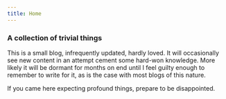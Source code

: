 ```yaml
---
title: Home
---
```


### A collection of trivial things

This is a small blog, infrequently updated, hardly loved. It will occasionally see new content in an attempt cement some hard-won knowledge. More likely it will be dormant for months on end until I feel guilty enough to remember to write for it, as is the case with most blogs of this nature.

If you came here expecting profound things, prepare to be disappointed. 
